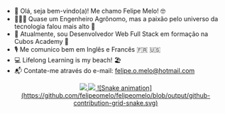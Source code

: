 - 👋 Olá, seja bem-vindo(a)! Me chamo Felipe Melo! 🤓
- 🌱👀🌱 Quase um Engenheiro Agrônomo, mas a paixão pelo universo da tecnologia falou mais alto 🤩  
- 🚀 Atualmente, sou Desenvolvedor Web Full Stack em formação na Cubos Academy 🚀 
- 🎙️ Me comunico bem em Inglês e Francês 🇫🇷 🇺🇸
- 💻 Lifelong Learning is my beach! 🏖️
- 📬 Contate-me através do e-mail: felipe.o.melo@hotmail.com 

<!---
felipeomelo/felipeomelo is a ✨ special ✨ repository because its `README.md` (this file) appears on your GitHub profile.
You can click the Preview link to take a look at your changes.
--->

<div align="center">
  <a href="https://github.com/felipeomelo">
  <img height="180em" src="https://github-readme-stats.vercel.app/api?username=felipeomelo&show_icons=true&theme=dark&include_all_commits=true&count_private=true"/>
  <img height="180em" src="https://github-readme-stats.vercel.app/api/top-langs/?username=felipeomelo&layout=compact&langs_count=7&theme=dark"/>
  ![Snake animation](https://github.com/felipeomelo/felipeomelo/blob/output/github-contribution-grid-snake.svg)
</div>

